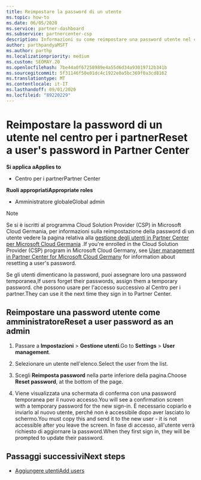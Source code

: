 ```yaml
---
title: Reimpostare la password di un utente
ms.topic: how-to
ms.date: 06/05/2020
ms.service: partner-dashboard
ms.subservice: partnercenter-csp
description: Informazioni su come reimpostare una password utente nel centro per i partner. Gli utenti riceveranno una password temporanea al successivo accesso al centro per i partner.
author: parthpandyaMSFT
ms.author: parthp
ms.localizationpriority: medium
ms.custom: SEOMAY.20
ms.openlocfilehash: 7be44a0f67258989e4a55d6d34a93019712b341b
ms.sourcegitcommit: 5f31146f50e01dc4c1922e0a5bc369f0a3cd8162
ms.translationtype: MT
ms.contentlocale: it-IT
ms.lasthandoff: 09/01/2020
ms.locfileid: "89220229"
---
```

# <a name="reset-a-users-password-in-partner-center"></a><span data-ttu-id="bb5bb-104">Reimpostare la password di un utente nel centro per i partner</span><span class="sxs-lookup"><span data-stu-id="bb5bb-104">Reset a user's password in Partner Center</span></span>

<span data-ttu-id="bb5bb-105">**Si applica a**</span><span class="sxs-lookup"><span data-stu-id="bb5bb-105">**Applies to**</span></span>

- <span data-ttu-id="bb5bb-106">Centro per i partner</span><span class="sxs-lookup"><span data-stu-id="bb5bb-106">Partner Center</span></span>
 
<span data-ttu-id="bb5bb-107">**Ruoli appropriati**</span><span class="sxs-lookup"><span data-stu-id="bb5bb-107">**Appropriate roles**</span></span>

- <span data-ttu-id="bb5bb-108">Amministratore globale</span><span class="sxs-lookup"><span data-stu-id="bb5bb-108">Global admin</span></span>

> [!NOTE]  
> <span data-ttu-id="bb5bb-109">Se si è iscritti al programma Cloud Solution Provider (CSP) in Microsoft Cloud Germania, per informazioni sulla reimpostazione della password di un utente vedere la pagina relativa alla [gestione degli utenti in Partner Center per Microsoft Cloud Germania](user-management-in-partner-center-for-microsoft-cloud-germany.md) .</span><span class="sxs-lookup"><span data-stu-id="bb5bb-109">If you're enrolled in the Cloud Solution Provider (CSP) program in Microsoft Cloud Germany, see [User management in Partner Center for Microsoft Cloud Germany](user-management-in-partner-center-for-microsoft-cloud-germany.md) for information about resetting a user's password.</span></span>

<span data-ttu-id="bb5bb-110">Se gli utenti dimenticano la password, puoi assegnare loro una password temporanea,</span><span class="sxs-lookup"><span data-stu-id="bb5bb-110">If users forget their passwords, assign them a temporary password.</span></span> <span data-ttu-id="bb5bb-111">che possono usare per l'accesso successivo al Centro per i partner.</span><span class="sxs-lookup"><span data-stu-id="bb5bb-111">They can use it the next time they sign in to Partner Center.</span></span>

## <a name="reset-a-user-password-as-an-admin"></a><span data-ttu-id="bb5bb-112">Reimpostare una password utente come amministratore</span><span class="sxs-lookup"><span data-stu-id="bb5bb-112">Reset a user password as an admin</span></span>

1. <span data-ttu-id="bb5bb-113">Passare a **Impostazioni** &gt; **Gestione utenti**.</span><span class="sxs-lookup"><span data-stu-id="bb5bb-113">Go to **Settings** &gt; **User management**.</span></span>

2. <span data-ttu-id="bb5bb-114">Selezionare un utente nell'elenco.</span><span class="sxs-lookup"><span data-stu-id="bb5bb-114">Select the user from the list.</span></span>

3. <span data-ttu-id="bb5bb-115">Scegli **Reimposta password** nella parte inferiore della pagina.</span><span class="sxs-lookup"><span data-stu-id="bb5bb-115">Choose **Reset password**, at the bottom of the page.</span></span>

4. <span data-ttu-id="bb5bb-116">Viene visualizzata una schermata di conferma con una password temporanea per il nuovo accesso.</span><span class="sxs-lookup"><span data-stu-id="bb5bb-116">You will see a confirmation screen with a temporary password for the new sign-in.</span></span> <span data-ttu-id="bb5bb-117">È necessario copiarlo e inviarlo al nuovo utente, perché non è accessibile dopo aver lasciato lo schermo.</span><span class="sxs-lookup"><span data-stu-id="bb5bb-117">You must copy this and send it to the new user - it is not accessible after you leave the screen.</span></span> <span data-ttu-id="bb5bb-118">In fase di accesso, all'utente verrà richiesto di aggiornare la password.</span><span class="sxs-lookup"><span data-stu-id="bb5bb-118">When they first sign in, they will be prompted to update their password.</span></span>

## <a name="next-steps"></a><span data-ttu-id="bb5bb-119">Passaggi successivi</span><span class="sxs-lookup"><span data-stu-id="bb5bb-119">Next steps</span></span>

- [<span data-ttu-id="bb5bb-120">Aggiungere utenti</span><span class="sxs-lookup"><span data-stu-id="bb5bb-120">Add users</span></span>](create-user-accounts-and-set-permissions.md)
